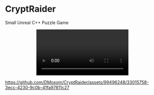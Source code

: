 # CryptRaider
 Small Unreal C++ Puzzle Game

<div align="center">
  <video src="https://github.com/DMoxom/CryptRaider/assets/99496248/33015758-3ecc-4230-9c0b-41fa97811c27" alt="Lighting demo video">
  <br>
  <br>
</div>

https://github.com/DMoxom/CryptRaider/assets/99496248/33015758-3ecc-4230-9c0b-41fa97811c27

